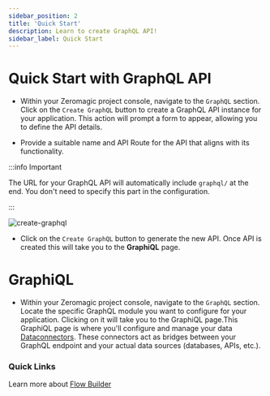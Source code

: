```yaml
---
sidebar_position: 2
title: 'Quick Start'
description: Learn to create GraphQL API! 
sidebar_label: Quick Start
---
```


# Quick Start with GraphQL API

- Within your Zeromagic project console, navigate to the `GraphQL` section. Click on the `Create GraphQL` button to create a GraphQL API instance for your application. This action will prompt a form to appear, allowing you to define the API details.

- Provide a suitable name and API Route for the API that aligns with its functionality. 

:::info Important

The URL for your GraphQL API will automatically include `graphql/` at the end. You don't need to specify this part in the configuration.

:::

![create-graphql](@site/static/img/create-graphql.png)

- Click on the `Create GraphQL` button to generate the new API. Once API is created this will take you to the **GraphiQL** page.

# GraphiQL
 
- Within your Zeromagic project console, navigate to the `GraphQL` section. Locate the specific GraphQL module you want to configure for your application. Clicking on it will take you to the GraphiQL page.This GraphiQL page is where you'll configure and manage your data [Dataconnectors](/graphql/quickstart/). These connectors act as bridges between your GraphQL endpoint and your actual data sources (databases, APIs, etc.).

### Quick Links
Learn more about [Flow Builder](/restapi/flow-builder/overview) 